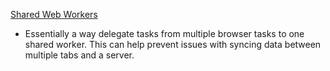 [Shared Web Workers](https://developer.mozilla.org/en-US/docs/Web/API/SharedWorker)

* Essentially a way delegate tasks from multiple browser tasks to one shared worker. This can help prevent issues with syncing data between multiple tabs and a server.